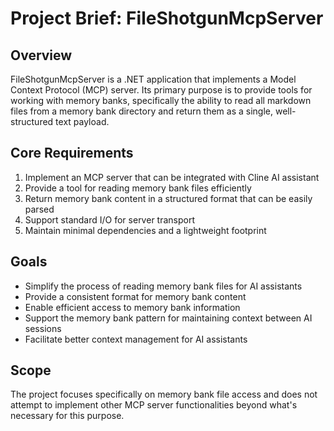 # Project Brief: FileShotgunMcpServer

## Overview
FileShotgunMcpServer is a .NET application that implements a Model Context Protocol (MCP) server. Its primary purpose is to provide tools for working with memory banks, specifically the ability to read all markdown files from a memory bank directory and return them as a single, well-structured text payload.

## Core Requirements
1. Implement an MCP server that can be integrated with Cline AI assistant
2. Provide a tool for reading memory bank files efficiently
3. Return memory bank content in a structured format that can be easily parsed
4. Support standard I/O for server transport
5. Maintain minimal dependencies and a lightweight footprint

## Goals
- Simplify the process of reading memory bank files for AI assistants
- Provide a consistent format for memory bank content
- Enable efficient access to memory bank information
- Support the memory bank pattern for maintaining context between AI sessions
- Facilitate better context management for AI assistants

## Scope
The project focuses specifically on memory bank file access and does not attempt to implement other MCP server functionalities beyond what's necessary for this purpose.
